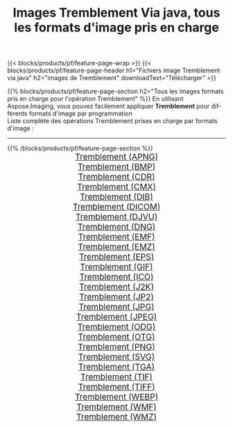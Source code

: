﻿---
title: Images Tremblement Via java, tous les formats d'image pris en charge 
weight: 3920
url: /fr/java/dither 
lang: fr
langdirlevel: 2
locales: zh-hans,ja,it,ru,de,es,fr,nl,id,lt,pl,pt,vi,tr,ko,zh-hant,ar,hi,th,sv,cs,uk,he
description: En utilisant Aspose.Imaging, vous pouvez facilement Tremblement images Via java
---

{{< blocks/products/pf/feature-page-wrap >}}
{{< blocks/products/pf/feature-page-header h1="Fichiers image Tremblement via java" h2="images de Tremblement" downloadText="Télécharger" >}}


{{% blocks/products/pf/feature-page-section  h2="Tous les images formats pris en charge pour l'opération Tremblement" %}}
En utilisant Aspose.Imaging, vous pouvez facilement appliquer **Tremblement** pour différents formats d'image par programmation
<br/>
Liste complète des opérations Tremblement prises en charge par formats d'image :
<hr/>
{{% /blocks/products/pf/feature-page-section %}}
<div class="container-fluid productfamilypage bg-gray">
    <div class="convertypes bg-gray agp-content section">
        <div class="container">
		<div class="row other-converters" style="gap: 10px;font-size: 19px;text-align:center;">
		    <div class='col-md-2 other-converter remove-lp remove-rp'><a href="/imaging/fr/java/dither/apng" style="padding:15px;">Tremblement (APNG)</a></div><div class='col-md-2 other-converter remove-lp remove-rp'><a href="/imaging/fr/java/dither/bmp" style="padding:15px;">Tremblement (BMP)</a></div><div class='col-md-2 other-converter remove-lp remove-rp'><a href="/imaging/fr/java/dither/cdr" style="padding:15px;">Tremblement (CDR)</a></div><div class='col-md-2 other-converter remove-lp remove-rp'><a href="/imaging/fr/java/dither/cmx" style="padding:15px;">Tremblement (CMX)</a></div><div class='col-md-2 other-converter remove-lp remove-rp'><a href="/imaging/fr/java/dither/dib" style="padding:15px;">Tremblement (DIB)</a></div><div class='col-md-2 other-converter remove-lp remove-rp'><a href="/imaging/fr/java/dither/dicom" style="padding:15px;">Tremblement (DICOM)</a></div><div class='col-md-2 other-converter remove-lp remove-rp'><a href="/imaging/fr/java/dither/djvu" style="padding:15px;">Tremblement (DJVU)</a></div><div class='col-md-2 other-converter remove-lp remove-rp'><a href="/imaging/fr/java/dither/dng" style="padding:15px;">Tremblement (DNG)</a></div><div class='col-md-2 other-converter remove-lp remove-rp'><a href="/imaging/fr/java/dither/emf" style="padding:15px;">Tremblement (EMF)</a></div><div class='col-md-2 other-converter remove-lp remove-rp'><a href="/imaging/fr/java/dither/emz" style="padding:15px;">Tremblement (EMZ)</a></div><div class='col-md-2 other-converter remove-lp remove-rp'><a href="/imaging/fr/java/dither/eps" style="padding:15px;">Tremblement (EPS)</a></div><div class='col-md-2 other-converter remove-lp remove-rp'><a href="/imaging/fr/java/dither/gif" style="padding:15px;">Tremblement (GIF)</a></div><div class='col-md-2 other-converter remove-lp remove-rp'><a href="/imaging/fr/java/dither/ico" style="padding:15px;">Tremblement (ICO)</a></div><div class='col-md-2 other-converter remove-lp remove-rp'><a href="/imaging/fr/java/dither/j2k" style="padding:15px;">Tremblement (J2K)</a></div><div class='col-md-2 other-converter remove-lp remove-rp'><a href="/imaging/fr/java/dither/jp2" style="padding:15px;">Tremblement (JP2)</a></div><div class='col-md-2 other-converter remove-lp remove-rp'><a href="/imaging/fr/java/dither/jpg" style="padding:15px;">Tremblement (JPG)</a></div><div class='col-md-2 other-converter remove-lp remove-rp'><a href="/imaging/fr/java/dither/jpeg" style="padding:15px;">Tremblement (JPEG)</a></div><div class='col-md-2 other-converter remove-lp remove-rp'><a href="/imaging/fr/java/dither/odg" style="padding:15px;">Tremblement (ODG)</a></div><div class='col-md-2 other-converter remove-lp remove-rp'><a href="/imaging/fr/java/dither/otg" style="padding:15px;">Tremblement (OTG)</a></div><div class='col-md-2 other-converter remove-lp remove-rp'><a href="/imaging/fr/java/dither/png" style="padding:15px;">Tremblement (PNG)</a></div><div class='col-md-2 other-converter remove-lp remove-rp'><a href="/imaging/fr/java/dither/svg" style="padding:15px;">Tremblement (SVG)</a></div><div class='col-md-2 other-converter remove-lp remove-rp'><a href="/imaging/fr/java/dither/tga" style="padding:15px;">Tremblement (TGA)</a></div><div class='col-md-2 other-converter remove-lp remove-rp'><a href="/imaging/fr/java/dither/tif" style="padding:15px;">Tremblement (TIF)</a></div><div class='col-md-2 other-converter remove-lp remove-rp'><a href="/imaging/fr/java/dither/tiff" style="padding:15px;">Tremblement (TIFF)</a></div><div class='col-md-2 other-converter remove-lp remove-rp'><a href="/imaging/fr/java/dither/webp" style="padding:15px;">Tremblement (WEBP)</a></div><div class='col-md-2 other-converter remove-lp remove-rp'><a href="/imaging/fr/java/dither/wmf" style="padding:15px;">Tremblement (WMF)</a></div><div class='col-md-2 other-converter remove-lp remove-rp'><a href="/imaging/fr/java/dither/wmz" style="padding:15px;">Tremblement (WMZ)</a></div>
                </div>
        </div>
    </div>
</div>
<br/>
